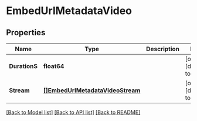 # EmbedUrlMetadataVideo

## Properties
Name | Type | Description | Notes
------------ | ------------- | ------------- | -------------
**DurationS** | **float64** |  | [optional] [default to null]
**Stream** | [**[]EmbedUrlMetadataVideoStream**](EmbedUrlMetadata_video_stream.md) |  | [optional] [default to null]

[[Back to Model list]](../README.md#documentation-for-models) [[Back to API list]](../README.md#documentation-for-api-endpoints) [[Back to README]](../README.md)

